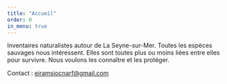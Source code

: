 ```yaml
---
title: "Accueil"
order: 0
in_menu: true
---
```

Inventaires naturalistes autour de La Seyne-sur-Mer.
Toutes les espèces sauvages nous intéressent.
Elles sont toutes plus ou moins liées entre elles pour survivre.
Nous voulons les connaître et les protéger. 


Contact : eiramsiocnarf@gmail.com 